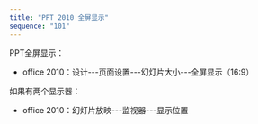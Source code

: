 ```yaml
---
title: "PPT 2010 全屏显示"
sequence: "101"
---
```


PPT全屏显示：

- office 2010：设计---页面设置---幻灯片大小---全屏显示（16:9）

如果有两个显示器：

- office 2010：幻灯片放映---监视器---显示位置

